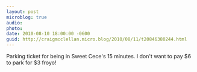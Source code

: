 ```yaml
---
layout: post
microblog: true
audio: 
photo: 
date: 2010-08-10 18:00:00 -0600
guid: http://craigmcclellan.micro.blog/2010/08/11/t20846380244.html
---
```

Parking ticket for being in Sweet Cece's 15 minutes. I don't want to pay $6 to park for $3 froyo!
